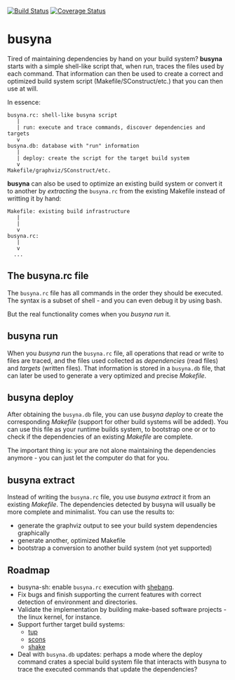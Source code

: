 [![Build Status](https://travis-ci.org/lpenz/busyna.png?branch=master)](https://travis-ci.org/lpenz/busyna) 
[![Coverage Status](https://coveralls.io/repos/lpenz/busyna/badge.png?branch=master)](https://coveralls.io/r/lpenz/busyna?branch=master)


# busyna

Tired of maintaining dependencies by hand on your build system? **busyna**
starts with a simple shell-like script that, when run, traces the files used by
each command. That information can then be used to create a correct and
optimized build system script (Makefile/SConstruct/etc.) that you can then use
at will.

In essence:
```
busyna.rc: shell-like busyna script
   |
   | run: execute and trace commands, discover dependencies and targets
   v
busyna.db: database with "run" information
   |
   | deploy: create the script for the target build system
   v
Makefile/graphviz/SConstruct/etc.
```

**busyna** can also be used to optimize an existing build system or convert it
to another by *extracting* the `busyna.rc` from the existing Makefile instead
of writting it by hand:
```
Makefile: existing build infrastructure
   |
   |
   v
busyna.rc:
   |
   v
  ...
```


## The busyna.rc file

The `busyna.rc` file has all commands in the order they should be executed. The
syntax is a subset of shell - and you can even debug it by using bash.

But the real functionality comes when you *busyna run* it.


## busyna run

When you *busyna run* the `busyna.rc` file, all operations that read or write
to files are traced, and the files used collected as *dependencies* (read
files) and *targets* (written files). That information is stored in
a `busyna.db` file, that can later be used to generate a very optimized and
precise *Makefile*.


## busyna deploy

After obtaining the `busyna.db` file, you can use *busyna deploy* to create
the corresponding *Makefile* (support for other build systems will be added).
You can use this file as your runtime builds system, to bootstrap one or or to
check if the dependencies of an existing *Makefile* are complete.

The important thing is: your are not alone maintaining the dependencies
anymore - you can just let the computer do that for you.


## busyna extract

Instead of writing the `busyna.rc` file, you use *busyna extract* it from an
existing *Makefile*. The dependencies detected by busyna will usually be more
complete and minimalist. You can use the results to:
- generate the graphviz output to see your build system dependencies graphically
- generate another, optimized Makefile
- bootstrap a conversion to another build system (not yet supported)


## Roadmap

- busyna-sh: enable `busyna.rc` execution with
  [shebang](https://en.wikipedia.org/wiki/Shebang_(Unix)).
- Fix bugs and finish supporting the current features with correct detection
  of environment and directories.
- Validate the implementation by building make-based software projects - the
  linux kernel, for instance.
- Support further target build systems:
  - [tup](http://gittup.org/tup/)
  - [scons](http://www.scons.org/)
  - [shake](http://shakebuild.com/)
- Deal with `busyna.db` updates: perhaps a mode where the deploy command
 crates a special build system file that interacts with busyna to trace the
 executed commands that update the dependencies?



